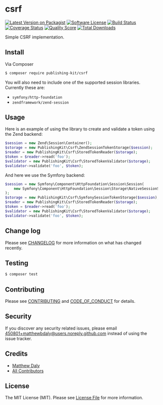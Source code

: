 # csrf

[![Latest Version on Packagist][ico-version]][link-packagist]
[![Software License][ico-license]](LICENSE.md)
[![Build Status][ico-travis]][link-travis]
[![Coverage Status][ico-scrutinizer]][link-scrutinizer]
[![Quality Score][ico-code-quality]][link-code-quality]
[![Total Downloads][ico-downloads]][link-downloads]

Simple CSRF implementation.

## Install

Via Composer

``` bash
$ composer require publishing-kit/csrf
```

You will also need to include one of the supported session libraries. Currently these are:

* `symfony/http-foundation`
* `zendframework/zend-session`

## Usage

Here is an example of using the library to create and validate a token using the Zend backend:

``` php
$session = new Zend\Session\Container();
$storage = new PublishingKit\Csrf\ZendSessionTokenStorage($session);
$reader = new PublishingKit\Csrf\StoredTokenReader($storage);
$token = $reader->read('foo');
$validator = new PublishingKit\Csrf\StoredTokenValidator($storage);
$validator->validate('foo', $token);
```

And here we use the Symfony backend:

``` php
$session = new Symfony\Component\HttpFoundation\Session\Session(
    new Symfony\Component\HttpFoundation\Session\Storage\NativeSessionStorage()
);
$storage = new PublishingKit\Csrf\SymfonySessionTokenStorage($session);
$reader = new PublishingKit\Csrf\StoredTokenReader($storage);
$token = $reader->read('foo');
$validator = new PublishingKit\Csrf\StoredTokenValidator($storage);
$validator->validate('foo', $token);
```

## Change log

Please see [CHANGELOG](CHANGELOG.md) for more information on what has changed recently.

## Testing

``` bash
$ composer test
```

## Contributing

Please see [CONTRIBUTING](CONTRIBUTING.md) and [CODE_OF_CONDUCT](CODE_OF_CONDUCT.md) for details.

## Security

If you discover any security related issues, please email 450801+matthewbdaly@users.noreply.github.com instead of using the issue tracker.

## Credits

- [Matthew Daly][link-author]
- [All Contributors][link-contributors]

## License

The MIT License (MIT). Please see [License File](LICENSE.md) for more information.

[ico-version]: https://img.shields.io/packagist/v/publishing-kit/csrf.svg?style=flat-square
[ico-license]: https://img.shields.io/badge/license-MIT-brightgreen.svg?style=flat-square
[ico-travis]: https://img.shields.io/travis/publishing-kit/csrf/master.svg?style=flat-square
[ico-scrutinizer]: https://img.shields.io/scrutinizer/coverage/g/publishing-kit/csrf.svg?style=flat-square
[ico-code-quality]: https://img.shields.io/scrutinizer/g/publishing-kit/csrf.svg?style=flat-square
[ico-downloads]: https://img.shields.io/packagist/dt/publishing-kit/csrf.svg?style=flat-square

[link-packagist]: https://packagist.org/packages/publishing-kit/csrf
[link-travis]: https://travis-ci.org/publishing-kit/csrf
[link-scrutinizer]: https://scrutinizer-ci.com/g/publishing-kit/csrf/code-structure
[link-code-quality]: https://scrutinizer-ci.com/g/publishing-kit/csrf
[link-downloads]: https://packagist.org/packages/publishing-kit/csrf
[link-author]: https://github.com/matthewbdaly
[link-contributors]: ../../contributors
